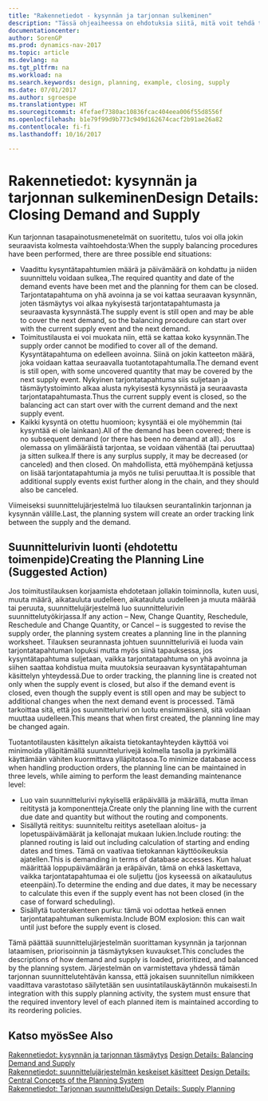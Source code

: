 ```yaml
---
title: "Rakennetiedot - kysynnän ja tarjonnan sulkeminen"
description: "Tässä ohjeaiheessa on ehdotuksia siitä, mitä voit tehdä tarjonnan tasapainotusmenetelmien suorittamisen jälkeen."
documentationcenter: 
author: SorenGP
ms.prod: dynamics-nav-2017
ms.topic: article
ms.devlang: na
ms.tgt_pltfrm: na
ms.workload: na
ms.search.keywords: design, planning, example, closing, supply
ms.date: 07/01/2017
ms.author: sgroespe
ms.translationtype: HT
ms.sourcegitcommit: 4fefaef7380ac10836fcac404eea006f55d8556f
ms.openlocfilehash: b1e79f99d9b773c949d162674cacf2b91ae26a82
ms.contentlocale: fi-fi
ms.lasthandoff: 10/16/2017

---
```

# <a name="design-details-closing-demand-and-supply"></a><span data-ttu-id="f91ee-103">Rakennetiedot: kysynnän ja tarjonnan sulkeminen</span><span class="sxs-lookup"><span data-stu-id="f91ee-103">Design Details: Closing Demand and Supply</span></span>
<span data-ttu-id="f91ee-104">Kun tarjonnan tasapainotusmenetelmät on suoritettu, tulos voi olla jokin seuraavista kolmesta vaihtoehdosta:</span><span class="sxs-lookup"><span data-stu-id="f91ee-104">When the supply balancing procedures have been performed, there are three possible end situations:</span></span>  
  
* <span data-ttu-id="f91ee-105">Vaadittu kysyntätapahtumien määrä ja päivämäärä on kohdattu ja niiden suunnittelu voidaan sulkea,.</span><span class="sxs-lookup"><span data-stu-id="f91ee-105">The required quantity and date of the demand events have been met and the planning for them can be closed.</span></span> <span data-ttu-id="f91ee-106">Tarjontatapahtuma on yhä avoinna ja se voi kattaa seuraavan kysynnän, joten täsmäytys voi alkaa nykyisestä tarjontatapahtumasta ja seuraavasta kysynnästä.</span><span class="sxs-lookup"><span data-stu-id="f91ee-106">The supply event is still open and may be able to cover the next demand, so the balancing procedure can start over with the current supply event and the next demand.</span></span>  
* <span data-ttu-id="f91ee-107">Toimitustilausta ei voi muokata niin, että se kattaa koko kysynnän.</span><span class="sxs-lookup"><span data-stu-id="f91ee-107">The supply order cannot be modified to cover all of the demand.</span></span> <span data-ttu-id="f91ee-108">Kysyntätapahtuma on edelleen avoinna. Siinä on jokin katteeton määrä, joka voidaan kattaa seuraavalla tuotantotapahtumalla.</span><span class="sxs-lookup"><span data-stu-id="f91ee-108">The demand event is still open, with some uncovered quantity that may be covered by the next supply event.</span></span> <span data-ttu-id="f91ee-109">Nykyinen tarjontatapahtuma siis suljetaan ja täsmäytystoiminto alkaa alusta nykyisestä kysynnästä ja seuraavasta tarjontatapahtumasta.</span><span class="sxs-lookup"><span data-stu-id="f91ee-109">Thus the current supply event is closed, so the balancing act can start over with the current demand and the next supply event.</span></span>  
* <span data-ttu-id="f91ee-110">Kaikki kysyntä on otettu huomioon; kysyntää ei ole myöhemmin (tai kysyntää ei ole lainkaan).</span><span class="sxs-lookup"><span data-stu-id="f91ee-110">All of the demand has been covered; there is no subsequent demand (or there has been no demand at all).</span></span> <span data-ttu-id="f91ee-111">Jos olemassa on ylimääräistä tarjontaa, se voidaan vähentää (tai peruuttaa) ja sitten sulkea.</span><span class="sxs-lookup"><span data-stu-id="f91ee-111">If there is any surplus supply, it may be decreased (or canceled) and then closed.</span></span> <span data-ttu-id="f91ee-112">On mahdollista, että myöhempänä ketjussa on lisää tarjontatapahtumia ja myös ne tulisi peruuttaa.</span><span class="sxs-lookup"><span data-stu-id="f91ee-112">It is possible that additional supply events exist further along in the chain, and they should also be canceled.</span></span>  
  
<span data-ttu-id="f91ee-113">Viimeiseksi suunnittelujärjestelmä luo tilauksen seurantalinkin tarjonnan ja kysynnän välille.</span><span class="sxs-lookup"><span data-stu-id="f91ee-113">Last, the planning system will create an order tracking link between the supply and the demand.</span></span>  
  
## <a name="creating-the-planning-line-suggested-action"></a><span data-ttu-id="f91ee-114">Suunnittelurivin luonti (ehdotettu toimenpide)</span><span class="sxs-lookup"><span data-stu-id="f91ee-114">Creating the Planning Line (Suggested Action)</span></span>  
<span data-ttu-id="f91ee-115">Jos toimitustilauksen korjaamista ehdotetaan jollakin toiminnolla, kuten uusi, muuta määrä, aikatauluta uudelleen, aikatauluta uudelleen ja muuta määrää tai peruuta, suunnittelujärjestelmä luo suunnittelurivin suunnittelutyökirjassa.</span><span class="sxs-lookup"><span data-stu-id="f91ee-115">If any action – New, Change Quantity, Reschedule, Reschedule and Change Quantity, or Cancel – is suggested to revise the supply order, the planning system creates a planning line in the planning worksheet.</span></span> <span data-ttu-id="f91ee-116">Tilauksen seurannasta johtuen suunnitteluriviä ei luoda vain tarjontatapahtuman lopuksi mutta myös siinä tapauksessa, jos kysyntätapahtuma suljetaan, vaikka tarjontatapahtuma on yhä avoinna ja siihen saattaa kohdistua muita muutoksia seuraavan kysyntätapahtuman käsittelyn yhteydessä.</span><span class="sxs-lookup"><span data-stu-id="f91ee-116">Due to order tracking, the planning line is created not only when the supply event is closed, but also if the demand event is closed, even though the supply event is still open and may be subject to additional changes when the next demand event is processed.</span></span> <span data-ttu-id="f91ee-117">Tämä tarkoittaa sitä, että jos suunnittelurivi on luotu ensimmäisenä, sitä voidaan muuttaa uudelleen.</span><span class="sxs-lookup"><span data-stu-id="f91ee-117">This means that when first created, the planning line may be changed again.</span></span>  
  
<span data-ttu-id="f91ee-118">Tuotantotilausten käsittelyn aikaista tietokantayhteyden käyttöä voi minimoida ylläpitämällä suunnittelurivejä kolmella tasolla ja pyrkimällä käyttämään vähiten kuormittava ylläpitotasoa.</span><span class="sxs-lookup"><span data-stu-id="f91ee-118">To minimize database access when handling production orders, the planning line can be maintained in three levels, while aiming to perform the least demanding maintenance level:</span></span>  
  
* <span data-ttu-id="f91ee-119">Luo vain suunnittelurivi nykyisellä eräpäivällä ja määrällä, mutta ilman reititystä ja komponentteja.</span><span class="sxs-lookup"><span data-stu-id="f91ee-119">Create only the planning line with the current due date and quantity but without the routing and components.</span></span>  
* <span data-ttu-id="f91ee-120">Sisällytä reititys: suunniteltu reititys asetellaan aloitus- ja lopetuspäivämäärät ja kellonajat mukaan lukien.</span><span class="sxs-lookup"><span data-stu-id="f91ee-120">Include routing: the planned routing is laid out including calculation of starting and ending dates and times.</span></span> <span data-ttu-id="f91ee-121">Tämä on vaativaa tietokannan käyttöoikeuksia ajatellen.</span><span class="sxs-lookup"><span data-stu-id="f91ee-121">This is demanding in terms of database accesses.</span></span> <span data-ttu-id="f91ee-122">Kun haluat määrittää loppupäivämäärän ja eräpäivän, tämä on ehkä laskettava, vaikka tarjontatapahtumaa ei ole suljettu (jos kyseessä on aikataulutus eteenpäin).</span><span class="sxs-lookup"><span data-stu-id="f91ee-122">To determine the ending and due dates, it may be necessary to calculate this even if the supply event has not been closed (in the case of forward scheduling).</span></span>  
* <span data-ttu-id="f91ee-123">Sisällytä tuoterakenteen purku: tämä voi odottaa hetkeä ennen tarjontatapahtuman sulkemista.</span><span class="sxs-lookup"><span data-stu-id="f91ee-123">Include BOM explosion: this can wait until just before the supply event is closed.</span></span>  
  
<span data-ttu-id="f91ee-124">Tämä päättää suunnittelujärjestelmän suorittaman kysynnän ja tarjonnan lataamisen, priorisoinnin ja täsmäytyksen kuvaukset.</span><span class="sxs-lookup"><span data-stu-id="f91ee-124">This concludes the descriptions of how demand and supply is loaded, prioritized, and balanced by the planning system.</span></span> <span data-ttu-id="f91ee-125">Järjestelmän on varmistettava yhdessä tämän tarjonnan suunnittelutehtävän kanssa, että jokaisen suunnitellun nimikkeen vaadittava varastotaso säilytetään sen uusintatilauskäytännön mukaisesti.</span><span class="sxs-lookup"><span data-stu-id="f91ee-125">In integration with this supply planning activity, the system must ensure that the required inventory level of each planned item is maintained according to its reordering policies.</span></span>  
  
## <a name="see-also"></a><span data-ttu-id="f91ee-126">Katso myös</span><span class="sxs-lookup"><span data-stu-id="f91ee-126">See Also</span></span>  
<span data-ttu-id="f91ee-127">[Rakennetiedot: kysynnän ja tarjonnan täsmäytys](design-details-balancing-demand-and-supply.md) </span><span class="sxs-lookup"><span data-stu-id="f91ee-127">[Design Details: Balancing Demand and Supply](design-details-balancing-demand-and-supply.md) </span></span>  
<span data-ttu-id="f91ee-128">[Rakennetiedot: suunnittelujärjestelmän keskeiset käsitteet](design-details-central-concepts-of-the-planning-system.md) </span><span class="sxs-lookup"><span data-stu-id="f91ee-128">[Design Details: Central Concepts of the Planning System](design-details-central-concepts-of-the-planning-system.md) </span></span>  
[<span data-ttu-id="f91ee-129">Rakennetiedot: Tarjonnan suunnittelu</span><span class="sxs-lookup"><span data-stu-id="f91ee-129">Design Details: Supply Planning</span></span>](design-details-supply-planning.md)
